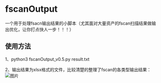# fscanOutput
一个用于处理fsacn输出结果的小脚本（尤其面对大量资产的fscan扫描结果做输出优化，让你打点快人一步！！！）


## 使用方法
1、python3 fscanOutput_v0.5.py result.txt

2、输出结果为xlsx格式的文件，比较清楚的整理了fscan的各类型输出结果：
![图片](https://user-images.githubusercontent.com/46238787/160351612-00308a30-2241-4924-988c-8b9f063f9d76.png)
